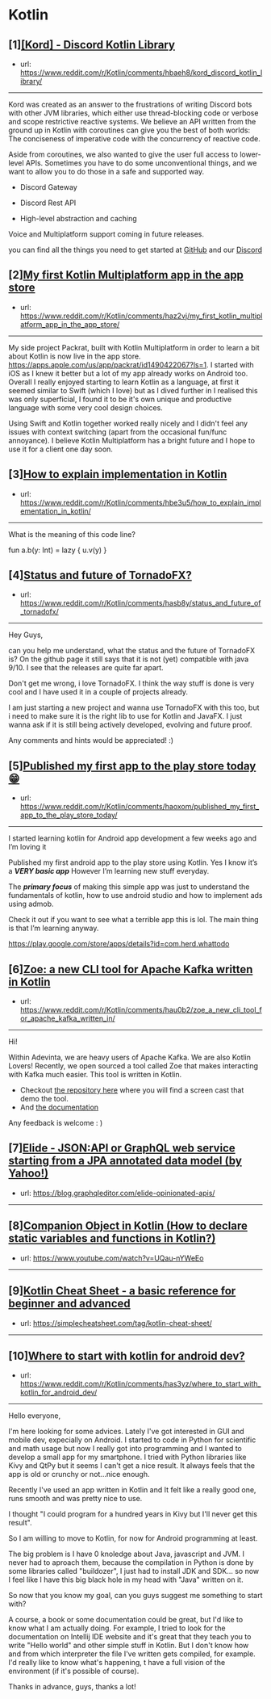 # Kotlin
## [1][[Kord] - Discord Kotlin Library](https://www.reddit.com/r/Kotlin/comments/hbaeh8/kord_discord_kotlin_library/)
- url: https://www.reddit.com/r/Kotlin/comments/hbaeh8/kord_discord_kotlin_library/
---
Kord was created as an answer to the frustrations of writing Discord bots with other JVM libraries, which either use thread-blocking code or verbose and scope restrictive reactive systems. We believe an API written from the ground up in Kotlin with coroutines can give you the best of both worlds: The conciseness of imperative code with the concurrency of reactive code.

Aside from coroutines, we also wanted to give the user full access to lower-level APIs. Sometimes you have to do some unconventional things, and we want to allow you to do those in a safe and supported way.

* Discord Gateway

* Discord Rest API

* High-level abstraction and caching

Voice and Multiplatform support coming in future releases.

you can find all the things you need to get started at [GitHub](https://github.com/kordlib/kord) and our [Discord](https://discord.gg/mpDQm5N)
## [2][My first Kotlin Multiplatform app in the app store](https://www.reddit.com/r/Kotlin/comments/haz2vj/my_first_kotlin_multiplatform_app_in_the_app_store/)
- url: https://www.reddit.com/r/Kotlin/comments/haz2vj/my_first_kotlin_multiplatform_app_in_the_app_store/
---
My side project Packrat, built with Kotlin Multiplatform in order to learn a bit about Kotlin is now live in the app store. https://apps.apple.com/us/app/packrat/id1490422067?ls=1. I started with iOS as I knew it better but a lot of my app already works on Android too. Overall I really enjoyed starting to learn Kotlin as a language, at first it seemed similar to Swift (which I love) but as I dived further in I realised this was only superficial, I found it to be it's own unique and productive language with some very cool design choices. 

Using Swift and Kotlin together worked really nicely and I didn't feel any issues with context switching (apart from the occasional fun/func annoyance). I believe Kotlin Multiplatform has a bright future and I hope to use it for a client one day soon.
## [3][How to explain implementation in Kotlin](https://www.reddit.com/r/Kotlin/comments/hbe3u5/how_to_explain_implementation_in_kotlin/)
- url: https://www.reddit.com/r/Kotlin/comments/hbe3u5/how_to_explain_implementation_in_kotlin/
---
What is the meaning of this code line? 

 fun  a.b(y: Int) = lazy { u.v(y) }
## [4][Status and future of TornadoFX?](https://www.reddit.com/r/Kotlin/comments/hasb8y/status_and_future_of_tornadofx/)
- url: https://www.reddit.com/r/Kotlin/comments/hasb8y/status_and_future_of_tornadofx/
---
Hey Guys, 

can you help me understand, what the status and the future of TornadoFX is? On the github page it still says that it is not (yet) compatible with java 9/10. I see that the releases are quite far apart.

Don't get me wrong, i love TornadoFX. I think the way stuff is done is very cool and I have used it in a couple of projects already. 

I am just starting a new project and wanna use TornadoFX with this too, but i need to make sure it is the right lib to use for Kotlin and JavaFX. I just wanna ask if it is still being actively developed, evolving and future proof.

Any comments and hints would be appreciated! :)
## [5][Published my first app to the play store today 😁](https://www.reddit.com/r/Kotlin/comments/haoxom/published_my_first_app_to_the_play_store_today/)
- url: https://www.reddit.com/r/Kotlin/comments/haoxom/published_my_first_app_to_the_play_store_today/
---

I started learning kotlin for Android app development a few weeks ago and I’m loving it


Published my first android app to the play store using Kotlin. Yes I know it’s a ***VERY basic app*** However I’m learning new stuff everyday.

The ***primary focus*** of making this simple app was just to understand the fundamentals of kotlin,  how to use android studio and how to implement ads using admob.

Check it out if you want to see what a terrible app this is lol. The main thing is that I’m learning anyway.

https://play.google.com/store/apps/details?id=com.herd.whattodo
## [6][Zoe: a new CLI tool for Apache Kafka written in Kotlin](https://www.reddit.com/r/Kotlin/comments/hau0b2/zoe_a_new_cli_tool_for_apache_kafka_written_in/)
- url: https://www.reddit.com/r/Kotlin/comments/hau0b2/zoe_a_new_cli_tool_for_apache_kafka_written_in/
---
Hi!

Within Adevinta, we are heavy users of Apache Kafka. We are also Kotlin Lovers! Recently, we open sourced a tool called Zoe that makes interacting with Kafka much easier. This tool is written in Kotlin.

* Checkout [the repository here](https://github.com/adevinta/zoe) where you will find a screen cast that demo the tool.
* And [the documentation](https://adevinta.github.io/zoe/)

Any feedback is welcome : )
## [7][Elide - JSON:API or GraphQL web service starting from a JPA annotated data model (by Yahoo!)](https://www.reddit.com/r/Kotlin/comments/haq2ht/elide_jsonapi_or_graphql_web_service_starting/)
- url: https://blog.graphqleditor.com/elide-opinionated-apis/
---

## [8][Companion Object in Kotlin (How to declare static variables and functions in Kotlin?)](https://www.reddit.com/r/Kotlin/comments/hb6jhv/companion_object_in_kotlin_how_to_declare_static/)
- url: https://www.youtube.com/watch?v=UQau-nYWeEo
---

## [9][Kotlin Cheat Sheet - a basic reference for beginner and advanced](https://www.reddit.com/r/Kotlin/comments/hal4zf/kotlin_cheat_sheet_a_basic_reference_for_beginner/)
- url: https://simplecheatsheet.com/tag/kotlin-cheat-sheet/
---

## [10][Where to start with kotlin for android dev?](https://www.reddit.com/r/Kotlin/comments/has3yz/where_to_start_with_kotlin_for_android_dev/)
- url: https://www.reddit.com/r/Kotlin/comments/has3yz/where_to_start_with_kotlin_for_android_dev/
---
Hello everyone,

I'm here looking for some advices. Lately I've got interested in GUI and mobile dev, expecially on Android. I started to code in Python for scientific and math usage but now I really got into programming and I wanted to develop a small app for my smartphone. I tried with Python libraries like Kivy and QtPy but it seems I can't get a nice result. It always feels that the app is old or crunchy or not...nice enough.

Recently I've used an app written in Kotlin and It felt like a really good one, runs smooth and was pretty nice to use. 

I thought "I could program for a hundred years in Kivy but I'll never get this result".

So I am willing to move to Kotlin, for now for Android programming at least.

The big problem is I have 0 knoledge about Java, javascript and JVM. I never had to aproach them, because the compilation in Python is done by some libraries called "buildozer", I just had to install JDK and SDK... so now I feel like I have this big black hole in my head with "Java" written on it. 

So now that you know my goal, can you guys suggest me something to start with?

A course, a book or some documentation could be great, but I'd like to know what I am actually doing. For example, I tried to look for the documentation on Intellij IDE website and it's great that they teach you to write "Hello world" and other simple stuff in Kotlin. But I don't know how and from which interpreter the file I've written gets compiled, for example. I'd really like to know what's happening, t have a full vision of the environment (if it's possible of course).

Thanks in advance, guys, thanks a lot!

